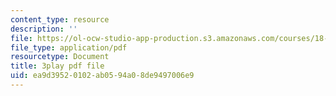 ```yaml
---
content_type: resource
description: ''
file: https://ol-ocw-studio-app-production.s3.amazonaws.com/courses/18-085-computational-science-and-engineering-i-fall-2008/ea9d39520102ab0594a08de9497006e9_tkyv1D1tZGg.pdf
file_type: application/pdf
resourcetype: Document
title: 3play pdf file
uid: ea9d3952-0102-ab05-94a0-8de9497006e9
---
```

